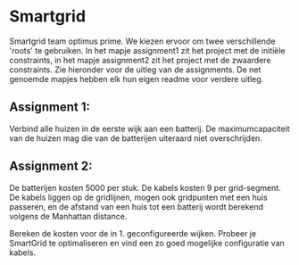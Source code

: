 # Smartgrid
Smartgrid team optimus prime. We kiezen ervoor om twee verschillende 'roots' te gebruiken. In het mapje assignment1 zit het project met de initiële constraints, in het mapje assignment2 zit het project met de zwaardere constraints. Zie hieronder voor de uitleg van de assignments. De net genoemde mapjes hebben elk hun eigen readme voor verdere uitleg.

## Assignment 1:
Verbind alle huizen in de eerste wijk aan een batterij. De maximumcapaciteit van de huizen mag die van de batterijen uiteraard niet overschrijden.

## Assignment 2:
De batterijen kosten 5000 per stuk. De kabels kosten 9 per grid-segment. De kabels liggen op de gridlijnen, mogen ook gridpunten met een huis passeren, en de afstand van een huis tot een batterij wordt berekend volgens de Manhattan distance.

Bereken de kosten voor de in 1. geconfigureerde wijken. Probeer je SmartGrid te optimaliseren en vind een zo goed mogelijke configuratie van kabels.